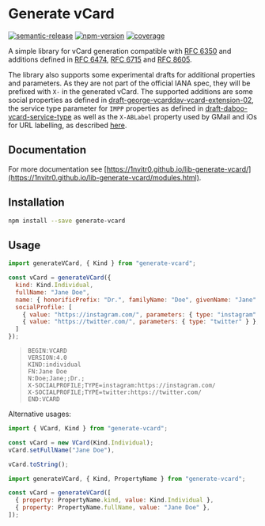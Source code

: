 # Generate vCard

[![semantic-release](https://img.shields.io/badge/%20%20%F0%9F%93%A6%F0%9F%9A%80-semantic--release-e10079.svg)](https://github.com/semantic-release/semantic-release)
[![npm-version](https://img.shields.io/npm/v/generate-vcard?logo=npm)](https://www.npmjs.com/package/generate-vcard)
[![coverage](https://img.shields.io/codecov/c/github/1nVitr0/lib-generate-vcard?logo=codecov&token=D1VD9GHM8B)](https://codecov.io/gh/1nVitr0/lib-generate-vcard)

A simple library for vCard generation compatible with [RFC 6350](https://tools.ietf.org/html/rfc6350) and additions defined in [RFC 6474](https://tools.ietf.org/html/rfc6474), [RFC 6715](https://tools.ietf.org/html/rfc6715) and [RFC 8605](https://tools.ietf.org/html/rfc8605).

The library also supports some experimental drafts for additional properties and parameters.
As they are not part of the official IANA spec, they will be prefixed with `X-` in the generated vCard.
The supported additions are some social properties as defined in [draft-george-vcarddav-vcard-extension-02](https://tools.ietf.org/id/draft-george-vcarddav-vcard-extension-02.html),
the service type parameter for `IMPP` properties as defined in [draft-daboo-vcard-service-type](https://datatracker.ietf.org/doc/html/draft-daboo-vcard-service-type)
as well as the `X-ABLabel` property used by GMail and iOs for URL labelling, as described [here](https://alessandrorossini.org/the-sad-story-of-the-vcard-format-and-its-lack-of-interoperability/).

## Documentation

For more documentation see [https://1nvitr0.github.io/lib-generate-vcard/](https://1nvitr0.github.io/lib-generate-vcard/modules.html).

## Installation

```bash
npm install --save generate-vcard
```

## Usage

```javascript
import generateVCard, { Kind } from "generate-vcard";

const vCard = generateVCard({
  kind: Kind.Individual,
  fullName: "Jane Doe",
  name: { honorificPrefix: "Dr.", familyName: "Doe", givenName: "Jane"  },
  socialProfile: [
    { value: "https://instagram.com/", parameters: { type: "instagram" } },
    { value: "https://twitter.com/", parameters: { type: "twitter" } },
  ]
});
```

> ```text
> BEGIN:VCARD
> VERSION:4.0
> KIND:individual
> FN:Jane Doe
> N:Doe;Jane;;Dr.;
> X-SOCIALPROFILE;TYPE=instagram:https://instagram.com/
> X-SOCIALPROFILE;TYPE=twitter:https://twitter.com/
> END:VCARD
> ```

Alternative usages:

```javascript
import { VCard, Kind } from "generate-vcard";

const vCard = new VCard(Kind.Individual);
vCard.setFullName("Jane Doe"),

vCard.toString();
```

```javascript
import generateVCard, { Kind, PropertyName } from "generate-vcard";

const vCard = generateVCard([
  { property: PropertyName.kind, value: Kind.Individual },
  { property: PropertyName.fullName, value: "Jane Doe" },
]);
```
